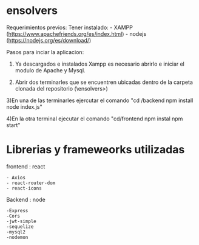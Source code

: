 # ensolvers


Requerimientos previos: Tener instalado:
        - XAMPP  (https://www.apachefriends.org/es/index.html)
        - nodejs (https://nodejs.org/es/download/) 

Pasos para inciar la aplicacion:

1) Ya descargados e instalados Xampp es necesario abrirlo e iniciar el modulo de Apache y Mysql.

2) Abrir dos terminarles que se encuentren ubicadas dentro de la carpeta clonada del repositorio  (\ensolvers>)

3)En una de las terminarles ejercutar el comando  "cd /backend npm install node index.js"

4)En la otra terminal ejecutar el comando  "cd/frontend npm instal npm start"


# Librerias y frameweorks utilizadas

frontend : react

    - Axios
    - react-router-dom
    - react-icons

Backend : node

    -Express
    -Cors
    -jwt-simple
    -sequelize
    -mysql2
    -nodemon